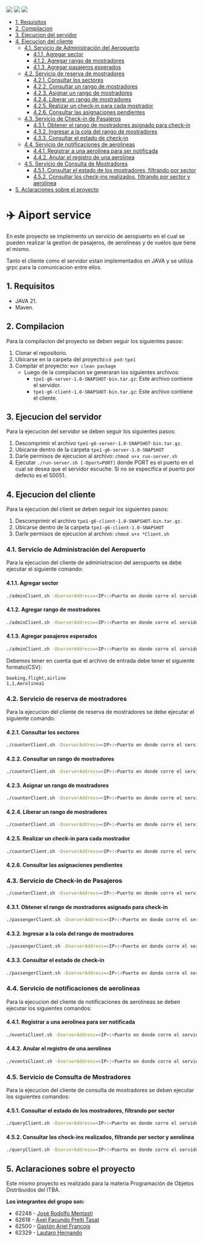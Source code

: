 
<div style="display: flex; justify-content: space-between;">
  <div>
    <img src="https://img.shields.io/badge/java-%23ED8B00.svg?style=for-the-badge&logo=openjdk&logoColor=white">
    <img src="https://img.shields.io/badge/Apache%20Maven-C71A36?style=for-the-badge&logo=Apache%20Maven&logoColor=white">
    <img src="https://img.shields.io/badge/github-%23121011.svg?style=for-the-badge&logo=github&logoColor=white">
  </div>
</div>

- [1. Requisitos](#1-requisitos)
- [2. Compilacion](#2-compilacion)
- [3. Ejecucion del servidor](#3-ejecucion-del-servidor)
- [4. Ejecucion del cliente](#4-ejecucion-del-cliente)
    - [4.1. Servicio de Administración del Aeropuerto](#41-servicio-de-administración-del-aeropuerto)
        - [4.1.1. Agregar sector](#411-agregar-sector)
        - [4.1.2. Agregar rango de mostradores](#412-agregar-rango-de-mostradores)
        - [4.1.3. Agregar pasajeros esperados](#413-agregar-pasajeros-esperados)
    - [4.2. Servicio de reserva de mostradores](#42-servicio-de-reserva-de-mostradores)
        - [4.2.1. Consultar los sectores](#421-consultar-los-sectores)
        - [4.2.2. Consultar un rango de mostradores](#422-consultar-un-rango-de-mostradores)
        - [4.2.3. Asignar un rango de mostradores](#423-asignar-un-rango-de-mostradores)
        - [4.2.4. Liberar un rango de mostradores](#424-liberar-un-rango-de-mostradores)
        - [4.2.5. Realizar un check-in para cada mostrador](#425-realizar-un-check-in-para-cada-mostrador)
        - [4.2.6. Consultar las asignaciones pendientes](#426-consultar-las-asignaciones-pendientes)
    - [4.3. Servicio de Check-in de Pasajeros](#43-servicio-de-check-in-de-pasajeros)
        - [4.3.1. Obtener el rango de mostradores asignado para check-in](#431-obtener-el-rango-de-mostradores-asignado-para-check-in)
        - [4.3.2. Ingresar a la cola del rango de mostradores](#432-ingresar-a-la-cola-del-rango-de-mostradores)
        - [4.3.3. Consultar el estado de check-in](#433-consultar-el-estado-de-check-in)
    - [4.4. Servicio de notificaciones de aerolineas](#44-servicio-de-notificaciones-de-aerolineas)
        - [4.4.1. Registrar a una aerolínea para ser notificada](#441-registrar-a-una-aerolínea-para-ser-notificada)
        - [4.4.2. Anular el registro de una aerolínea](#442-anular-el-registro-de-una-aerolínea)
    - [4.5. Servicio de Consulta de Mostradores](#45-servicio-de-consulta-de-mostradores)
        - [4.5.1. Consultar el estado de los mostradores, filtrando por sector](#451-consultar-el-estado-de-los-mostradores-filtrando-por-sector)
        - [4.5.2. Consultar los check-ins realizados, filtrando por sector y aerolínea](#452-consultar-los-check-ins-realizados-filtrando-por-sector-y-aerolínea)
- [5. Aclaraciones sobre el proyecto](#5-aclaraciones-sobre-el-proyecto)


# ✈️ Aiport service <!-- omit in toc -->
En este proyecto se implemento un servicio de aeropuerto en el cual se pueden realizar la gestion de pasajeros, de aerolineas y de vuelos que tiene el mismo.

Tanto el cliente como el servidor estan implementados en JAVA y se utiliza grpc para la comunicacion entre ellos.

## 1. Requisitos
- JAVA 21.
- Maven.

## 2. Compilacion

Para la compilacion del proyecto se deben seguir los siguientes pasos:

1. Clonar el repositorio.
2. Ubicarse en la carpeta del proyecto:``cd pod-tpe1``
3. Compilar el proyecto: ``mvn clean package``
    - Luego de la compilacion se generaran los siguientes archivos:
        - ``tpe1-g6-server-1.0-SNAPSHOT-bin.tar.gz``: Este archivo contiene el servidor.
        - ``tpe1-g6-client-1.0-SNAPSHOT-bin.tar.gz``: Este archivo contiene el cliente.
## 3. Ejecucion del servidor
Para la ejecucion del servidor se deben seguir los siguientes pasos:
1. Descomprimir el archivo ``tpe1-g6-server-1.0-SNAPSHOT-bin.tar.gz``.
2. Ubicarse dentro de la carpeta ``tpe1-g6-server-1.0-SNAPSHOT``
3. Darle permisos de ejecucion al archivo: ``chmod u+x run-server.sh``
3. Ejecutar ``./run-server.sh [-Dport=PORT]`` donde PORT es el puerto en el cual se desea que el servidor escuche. Si no se especifica el puerto por defecto es el 50051.

## 4. Ejecucion del cliente
Para la ejecucion del client se deben seguir los siguientes pasos:
1. Descomprimir el archivo ``tpe1-g6-client-1.0-SNAPSHOT-bin.tar.gz``.
2. Ubicarse dentro de la carpeta ``tpe1-g6-client-1.0-SNAPSHOT``
3. Darle permisos de ejecucion al archivo: ``chmod u+x *Client.sh``

### 4.1. Servicio de Administración del Aeropuerto
Para la ejecucion del cliente de administracion del aeropuerto se debe ejecutar el siguiente comando:

#### 4.1.1. Agregar sector
```Bash
./adminClient.sh -DserverAddress=<IP>:<Puerto en donde corre el servidor> -Daction=addSector -Dsector=<sector>
```
#### 4.1.2. Agregar rango de mostradores
```Bash
./adminClient.sh -DserverAddress=<IP>:<Puerto en donde corre el servidor> -Daction=addCounters -Dsector=<sector> -Dcounters=<cantidad de mostradores>
```
#### 4.1.3. Agregar pasajeros esperados
```Bash
./adminClient.sh -DserverAddress=<IP>:<Puerto en donde corre el servidor> -Daction=manifest -DinPath=<path al archivo de entrada>
```
Debemos tener en cuenta que el archivo de entrada debe tener el siguiente formato(CSV):
```CSV
booking,flight,airline
1,1,Aerolinea1
```
### 4.2. Servicio de reserva de mostradores
Para la ejecucion del cliente de reserva de mostradores se debe ejecutar el siguiente comando:

#### 4.2.1. Consultar los sectores
```Bash
./counterClient.sh -DserverAddress=<IP>:<Puerto en donde corre el servidor> -Daction=listSectors
```
#### 4.2.2. Consultar un rango de mostradores
```Bash
./counterClient.sh -DserverAddress=<IP>:<Puerto en donde corre el servidor> -Daction=listCounters -Dsector=<sector> -DcounterFrom=<inicio del rango> -DcounterTo=<fin del rango>
```
#### 4.2.3. Asignar un rango de mostradores
```Bash
./counterClient.sh -DserverAddress=<IP>:<Puerto en donde corre el servidor> -Daction=assignCounters -Dsector=<sector> -Dflights=<lista de vuelos> -Dairline=<aerolinea> -DcounterCount=<cantidad>
```
#### 4.2.4. Liberar un rango de mostradores
```Bash
./counterClient.sh -DserverAddress=<IP>:<Puerto en donde corre el servidor> -Daction=freeCounters -Dsector=<sector> -DcounterFrom=<inicio del rango> -Dairline=<aerolinea>
```
#### 4.2.5. Realizar un check-in para cada mostrador
```Bash
./counterClient.sh -DserverAddress=<IP>:<Puerto en donde corre el servidor> -Daction=checkinCounters -Dsector=<sector> -DcounterFrom=<inicio del rango> -Dairline=<aerolinea>
```
#### 4.2.6. Consultar las asignaciones pendientes

### 4.3. Servicio de Check-in de Pasajeros
```Bash
./counterClient.sh -DserverAddress=<IP>:<Puerto en donde corre el servidor> -Daction=listPendingAssignments -Dsector=<sector>
```
#### 4.3.1. Obtener el rango de mostradores asignado para check-in
```Bash
./passengerClient.sh -DserverAddress=<IP>:<Puerto en donde corre el servidor> -Daction=fetchCounter -Dbooking=<booking id>
```
#### 4.3.2. Ingresar a la cola del rango de mostradores
```Bash
./passengerClient.sh -DserverAddress=<IP>:<Puerto en donde corre el servidor> -Daction=passengerCheckin -Dbooking=<booking id> -Dsector=<sector> -Dcounter=<counter>
```
#### 4.3.3. Consultar el estado de check-in
```Bash
./passengerClient.sh -DserverAddress=<IP>:<Puerto en donde corre el servidor> -Daction=passengerStatus -Dbooking=<booking id>
```
### 4.4. Servicio de notificaciones de aerolineas
Para la ejecucion del cliente de notificaciones de aerolineas se deben ejecutar los siguientes comandos:
#### 4.4.1. Registrar a una aerolínea para ser notificada
```Bash
./eventsClient.sh -DserverAddress=<IP>:<Puerto en donde corre el servidor> -Daction=register -Dairline=<nombre de la aerolinea>
```

#### 4.4.2. Anular el registro de una aerolínea
```Bash
./eventsClient.sh -DserverAddress=<IP>:<Puerto en donde corre el servidor> -Daction=unregister -Dairline=<nombre de la aerolinea>
```
### 4.5. Servicio de Consulta de Mostradores
Para la ejecucion del cliente de consulta de mostradores se deben ejecutar los siguientes comandos:
#### 4.5.1. Consultar el estado de los mostradores, filtrando por sector
```Bash
./queryClient.sh -DserverAddress=<IP>:<Puerto en donde corre el servidor> -Daction=counters -DoutPath=<path de salida> [-Dsector=<sector>]
```
#### 4.5.2. Consultar los check-ins realizados, filtrando por sector y aerolínea
```Bash
./queryClient.sh -DserverAddress=<IP>:<Puerto en donde corre el servidor> -Daction=checkins -DoutPath=<path de salida> [-Dsector=<sector>] [-Dairline=<aerolinea>]
```
## 5. Aclaraciones sobre el proyecto
Este mismo proyecto es realizado para la materia Programación de Objetos Distribuidos del ITBA.

**Los integrantes del grupo son:**
- 62248 - [José Rodolfo Mentasti](https://github.com/JoseMenta)
- 62618 - [Axel Facundo Preiti Tasat](https://github.com/AxelPreitiT)
- 62500 - [Gastón Ariel Francois](https://github.com/francoisgaston)
- 62329 - [Lautaro Hernando](https://github.com/laucha12)

